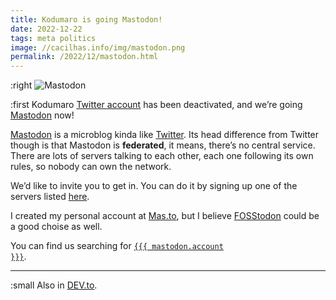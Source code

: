 ```yaml
---
title: Kodumaro is going Mastodon!
date: 2022-12-22
tags: meta politics
image: //cacilhas.info/img/mastodon.png
permalink: /2022/12/mastodon.html
---
```

[image]: {{{image}}}
[DEV.to]: https://dev.to/cacilhas/kodumaro-is-going-mastodon-cbl
[FOSStodon]: https://fosstodon.org/
[Mastodon]: {{{mastodon.url}}}
[official-site]: https://joinmastodon.org/
[servers]: https://joinmastodon.org/servers
[Mas.to]: https://mas.to/
[Twitter]: https://twitter.com/
[Twitter account]: https://twitter.com/kodumaro

:right ![Mastodon][image]

:first Kodumaro [Twitter account][] has been deactivated, and we’re going
[Mastodon][] now!

[Mastodon][official-site] is a microblog kinda like [Twitter][]. Its head
difference from Twitter though is that Mastodon is **federated**, it means,
there’s no central service. There are lots of servers talking to each other,
each one following its own rules, so nobody can own the network.

We’d like to invite you to get in. You can do it by signing up one of the
servers listed [here][servers].

I created my personal account at [Mas.to][], but I believe [FOSStodon][] could
be a good choise as well.

You can find us searching for
<a href="{{{ mastodon.url }}}"><code>{{{ mastodon.account }}}</code></a>.

-----

:small Also in [DEV.to][].

